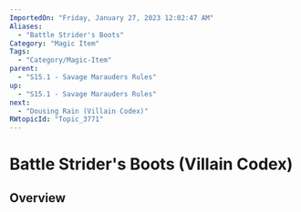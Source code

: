```yaml
---
ImportedOn: "Friday, January 27, 2023 12:02:47 AM"
Aliases:
  - "Battle Strider's Boots"
Category: "Magic Item"
Tags:
  - "Category/Magic-Item"
parent:
  - "S15.1 - Savage Marauders Rules"
up:
  - "S15.1 - Savage Marauders Rules"
next:
  - "Dousing Rain (Villain Codex)"
RWtopicId: "Topic_3771"
---
```

# Battle Strider's Boots (Villain Codex)
## Overview
